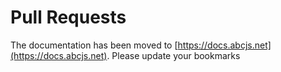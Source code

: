 # Pull Requests

The documentation has been moved to [https://docs.abcjs.net](https://docs.abcjs.net). Please update your bookmarks
